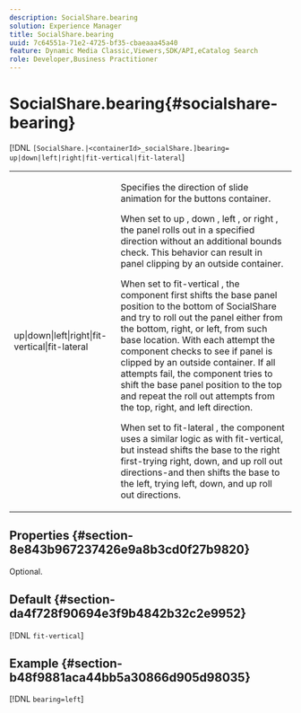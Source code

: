```yaml
---
description: SocialShare.bearing
solution: Experience Manager
title: SocialShare.bearing
uuid: 7c64551a-71e2-4725-bf35-cbaeaaa45a40
feature: Dynamic Media Classic,Viewers,SDK/API,eCatalog Search
role: Developer,Business Practitioner
---
```


# SocialShare.bearing{#socialshare-bearing}

 [!DNL `[SocialShare.|<containerId>_socialShare.]bearing= up|down|left|right|fit-vertical|fit-lateral`]

<table id="table_0002BE81371D4E16A56FBEDD13FDF3C2"> 
 <tbody> 
  <tr> 
   <td colname="col1"> <p> <span class="codeph"> up|down|left|right|fit-vertical|fit-lateral </span> </p> </td> 
   <td colname="col2"> <p> Specifies the direction of slide animation for the buttons container. </p> <p> When set to <span class="codeph"> up </span>, <span class="codeph"> down </span>, <span class="codeph"> left </span>, or <span class="codeph"> right </span>, the panel rolls out in a specified direction without an additional bounds check. This behavior can result in panel clipping by an outside container. </p> <p>When set to <span class="codeph"> fit-vertical </span>, the component first shifts the base panel position to the bottom of SocialShare and try to roll out the panel either from the bottom, right, or left, from such base location. With each attempt the component checks to see if panel is clipped by an outside container. If all attempts fail, the component tries to shift the base panel position to the top and repeat the roll out attempts from the top, right, and left direction. </p> <p>When set to <span class="codeph"> fit-lateral </span>, the component uses a similar logic as with fit-vertical, but instead shifts the base to the right first-trying right, down, and up roll out directions-and then shifts the base to the left, trying left, down, and up roll out directions. </p> </td> 
  </tr> 
 </tbody> 
</table>

## Properties {#section-8e843b967237426e9a8b3cd0f27b9820}

Optional.

## Default {#section-da4f728f90694e3f9b4842b32c2e9952}

[!DNL `fit-vertical`]

## Example {#section-b48f9881aca44bb5a30866d905d98035}

[!DNL `bearing=left`] 
